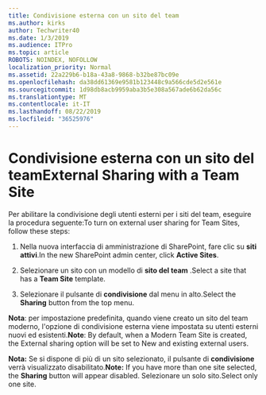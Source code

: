 ```yaml
---
title: Condivisione esterna con un sito del team
ms.author: kirks
author: Techwriter40
ms.date: 1/3/2019
ms.audience: ITPro
ms.topic: article
ROBOTS: NOINDEX, NOFOLLOW
localization_priority: Normal
ms.assetid: 22a229b6-b18a-43a8-9868-b32be87bc09e
ms.openlocfilehash: da38dd61369e9581b123448c9a566cde5d2e561e
ms.sourcegitcommit: 1d98db8acb9959aba3b5e308a567ade6b62da56c
ms.translationtype: MT
ms.contentlocale: it-IT
ms.lasthandoff: 08/22/2019
ms.locfileid: "36525976"
---
```

# <a name="external-sharing-with-a-team-site"></a><span data-ttu-id="5bd3a-102">Condivisione esterna con un sito del team</span><span class="sxs-lookup"><span data-stu-id="5bd3a-102">External Sharing with a Team Site</span></span>

<span data-ttu-id="5bd3a-103">Per abilitare la condivisione degli utenti esterni per i siti del team, eseguire la procedura seguente:</span><span class="sxs-lookup"><span data-stu-id="5bd3a-103">To turn on external user sharing for Team Sites, follow these steps:</span></span> 
  
1. <span data-ttu-id="5bd3a-104">Nella nuova interfaccia di amministrazione di SharePoint, fare clic su **siti attivi**.</span><span class="sxs-lookup"><span data-stu-id="5bd3a-104">In the new SharePoint admin center, click **Active Sites**.</span></span>
  
2. <span data-ttu-id="5bd3a-105">Selezionare un sito con un modello di **sito del team** .</span><span class="sxs-lookup"><span data-stu-id="5bd3a-105">Select a site that has a **Team Site** template.</span></span> 
  
3. <span data-ttu-id="5bd3a-106">Selezionare il pulsante di **condivisione** dal menu in alto.</span><span class="sxs-lookup"><span data-stu-id="5bd3a-106">Select the **Sharing** button from the top menu.</span></span> 
  
 <span data-ttu-id="5bd3a-107">**Nota**: per impostazione predefinita, quando viene creato un sito del team moderno, l'opzione di condivisione esterna viene impostata su utenti esterni nuovi ed esistenti.</span><span class="sxs-lookup"><span data-stu-id="5bd3a-107">**Note**: By default, when a Modern Team Site is created, the External sharing option will be set to New and existing external users.</span></span> 
  
 <span data-ttu-id="5bd3a-108">**Nota:** Se si dispone di più di un sito selezionato, il pulsante di **condivisione** verrà visualizzato disabilitato.</span><span class="sxs-lookup"><span data-stu-id="5bd3a-108">**Note:** If you have more than one site selected, the **Sharing** button will appear disabled.</span></span> <span data-ttu-id="5bd3a-109">Selezionare un solo sito.</span><span class="sxs-lookup"><span data-stu-id="5bd3a-109">Select only one site.</span></span> 
  

